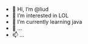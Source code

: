 - 👋 Hi, I’m @liud
- 👀 I’m interested in LOL
- 🌱 I’m currently learning java
- 💞️ ...
- 📫 ...

<!---
liud/liud is a ✨ special ✨ repository because its `README.md` (this file) appears on your GitHub profile.
You can click the Preview link to take a look at your changes.
--->
